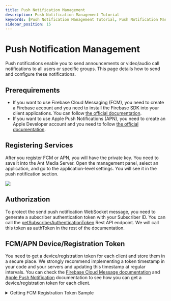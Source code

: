 ```yaml
---
title: Push Notification Management 
description: Push Notification Management Tutorial
keywords: [Push Notification Management Tutorial, Push Notification Management, Ant Media Server Documentation, Ant Media Server Tutorials]
sidebar_position: 15
---
```


# Push Notification Management

Push notifications enable you to send announcements or video/audio call notifications to all users or specific groups. This page details how to send and configure these notifications.

## Prerequirements

- If you want to use Firebase Cloud Messaging (FCM), you need to create a Firebase account and you need to install the Firebase SDK into your client applications. You can follow [the official documentation](https://firebase.google.com/docs/cloud-messaging).
- If you want to use Apple Push Notifications (APN), you need to create an Apple Developer  account and you need to follow [the official documentation](https://developer.apple.com/documentation/usernotifications).

## Registering Services

After you register FCM or APN, you will have the private key. You need to save it into the Ant Media Server. Open the management panel, select an application, and go to the application-level settings. You will see it in the push notification section.

![](@site/static/img/push-notification-settings.jpg)

## Authorization

To protect the send push notification WebSocket message, you need to generate a subscriber authentication token with your Subscriber ID. You can call the [getSubscriberAuthenticationToken](https://antmedia.io/rest/#/default/getSubscriberAuthenticationToken) Rest API endpoint. We will call this token as authToken in the rest of the documentation.

## FCM/APN Device/Registration Token

You need to get a device/registration token for each client and store them in a secure place. We strongly recommend implementing a token timestamp in your code and your servers and updating this timestamp at regular intervals. You can check the [Firebase Cloud Message documentation](https://firebase.google.com/docs/cloud-messaging/manage-tokens#retrieve-and-store-registration-tokens) and [Apple Push Notification](https://developer.apple.com/documentation/usernotifications/registering-your-app-with-apns#Register-your-app-and-retrieve-your-apps-device-token) documentation to see how you can get a device/registration token for each client.

<details>
  <summary>Getting FCM Registration Token Sample</summary>

  - Connect your server and go to the /usr/local/antmedia/webapps path.
  
  - Create fcm.html file and paste the code below

  ```html
  <!DOCTYPE html>
<html>

<head>
	<title>WebRTC Samples > Publish</title>
	<meta name="viewport" content="width=device-width, initial-scale=1">
	<meta charset="UTF-8">
	<link rel="stylesheet" href="css/external/bootstrap4/bootstrap.min.css">
	<link rel="stylesheet" href="css/samples.css" />
</head>

<body>
	<div class="container">
		<div class="header clearfix">
			<div class="row">
				<h3 class="col text-muted" id="title"><a href="samples.html">WebRTC Samples</a> > WebRTC Publish </h3>
			</div>
		</div>

        <button id="requestPermissionButton">Request Permission</button>

			
	</div>
    <script type="module">
        // Import the functions you need from the SDKs you need
        import { initializeApp } from "https://www.gstatic.com/firebasejs/10.7.1/firebase-app.js";
        import { getMessaging, getToken, onMessage } from "https://www.gstatic.com/firebasejs/10.7.1/firebase-messaging.js";

        // TODO: Add SDKs for Firebase products that you want to use
        // https://firebase.google.com/docs/web/setup#available-libraries
      
        // Your web app's Firebase configuration
        const firebaseConfig = {
          apiKey: "AIzaSyBlWNhAbl1tIDCcWmDyk3yQ0rq0q-h_jrE",
          authDomain: "push-notification-d0a87.firebaseapp.com",
          projectId: "push-notification-d0a87",
          storageBucket: "push-notification-d0a87.appspot.com",
          messagingSenderId: "790648424032",
          appId: "1:790648424032:web:e80e41b82af7ca24652505"
        };
      
        // Initialize Firebase
        const app = initializeApp(firebaseConfig);

        const messaging = getMessaging(app);

     
        
        function requestPermission() {
            console.log('Requesting permission...');
            Notification.requestPermission().then((permission) => {
                if (permission === 'granted') {
                    console.log('Notification permission granted.');
                    // TODO(developer): Retrieve a registration token for use with FCM.
                    // In many cases once an app has been granted notification permission,
                    // it should update its UI reflecting this.
                    getToken(messaging, {vapidKey: "BG-LtPlSHYb6RIoKnqPL2ZDbbCIeqQZrNMJSA7lRZ5f7Za5_Lv16OT-VziO5oH-QNCvo6jmKzODLtKqEBqO-LYE"})
                    .then((currentToken) => {
                                if (currentToken) {
                                    // Send the token to your server and update the UI if necessary
                                    // ...
                                    console.log("current token for client: "+currentToken);

                                    onMessage(messaging, (payload) => {
                                        console.log('Message received. ', payload);
                                    // ...
                                    });

                                } else {
                                    // Show permission request UI
                                    console.log('No registration token available. Request permission to generate one.');
                                    // ...
                                }
                                }).catch((err) => {
                                console.log('An error occurred while retrieving token. ', err);
                                // ...
                                });


                    

               
                } else {
                    console.log('Unable to get permission to notify. Permission: ' +permission);
                }
            });
        }

        document.getElementById('requestPermissionButton').addEventListener('click', requestPermission);
        

        requestPermission();
       

      </script>

</body>
</html>

  ```

  
  - Create firebase-messaging-sw.js file and paste the code below

    
  ```js
  importScripts('https://www.gstatic.com/firebasejs/10.8.0/firebase-app-compat.js');
importScripts('https://www.gstatic.com/firebasejs/10.8.0/firebase-messaging-compat.js');



// Retrieve an instance of Firebase Messaging so that it can handle background
// messages.

const firebaseConfig = {
    apiKey: "AIzaSyBlWNhAbl1tIDCcWmDyk3yQ0rq0q-h_jrE",
    authDomain: "push-notification-d0a87.firebaseapp.com",
    projectId: "push-notification-d0a87",
    storageBucket: "push-notification-d0a87.appspot.com",
    messagingSenderId: "790648424032",
    appId: "1:790648424032:web:2dfe62f14401f80b652505"
  };

  // Initialize Firebase
  const app = firebase.initializeApp(firebaseConfig);
  const messaging = firebase.messaging();

  messaging.onBackgroundMessage((payload) => {
    console.log('[firebase-messaging-sw.js] Received background message ', payload);
    // Customize notification here
    const notificationTitle = 'Background Message Title';
    const notificationOptions = {
      body: 'Background Message body.',
      icon: '/firebase-logo.png'
    };
  
    self.registration.showNotification(notificationTitle,
      notificationOptions);
  });
  ```

  - Go to https://<b>domain_name</b>:<b>port</b>/fcm.html url using any browser.
  - Open browser's developer console and you will see your FCM Registration Token
</details>

